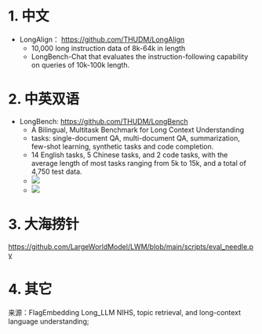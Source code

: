 # 1. 中文

- LongAlign： https://github.com/THUDM/LongAlign
  - 10,000 long instruction data of 8k-64k in length
  - LongBench-Chat that evaluates the instruction-following capability on queries of 10k-100k length.

# 2. 中英双语

- LongBench: https://github.com/THUDM/LongBench
  - A Bilingual, Multitask Benchmark for Long Context Understanding
  - tasks: single-document QA, multi-document QA, summarization, few-shot learning, synthetic tasks and code completion.
  - 14 English tasks, 5 Chinese tasks, and 2 code tasks, with the average length of most tasks ranging from 5k to 15k, and a total of 4,750 test data.
  - ![](.02_LongCite_GLM4_9B_images/任务分布.png)
  - ![](.02_LongCite_GLM4_9B_images/性能对比.png)

# 3. 大海捞针

https://github.com/LargeWorldModel/LWM/blob/main/scripts/eval_needle.py

# 4. 其它

来源：FlagEmbedding Long_LLM
NIHS, topic retrieval, and long-context language understanding;